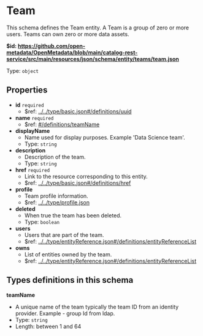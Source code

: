 # Team

This schema defines the Team entity. A Team is a group of zero or more users. Teams can own zero or more data assets.

<b id="httpsgithub.comopen-metadataopenmetadatablobmaincatalog-rest-servicesrcmainresourcesjsonschemaentityteamsteam.json">&#36;id: https://github.com/open-metadata/OpenMetadata/blob/main/catalog-rest-service/src/main/resources/json/schema/entity/teams/team.json</b>

Type: `object`

## Properties
 - <b id="#https://github.com/open-metadata/OpenMetadata/blob/main/catalog-rest-service/src/main/resources/json/schema/entity/teams/team.json/properties/id">id</b> `required`
	 - &#36;ref: [../../type/basic.json#/definitions/uuid](#....typebasic.jsondefinitionsuuid)
 - <b id="#https://github.com/open-metadata/OpenMetadata/blob/main/catalog-rest-service/src/main/resources/json/schema/entity/teams/team.json/properties/name">name</b> `required`
	 - &#36;ref: [#/definitions/teamName](#/definitions/teamName)
 - <b id="#https://github.com/open-metadata/OpenMetadata/blob/main/catalog-rest-service/src/main/resources/json/schema/entity/teams/team.json/properties/displayName">displayName</b>
	 - Name used for display purposes. Example 'Data Science team'.
	 - Type: `string`
 - <b id="#https://github.com/open-metadata/OpenMetadata/blob/main/catalog-rest-service/src/main/resources/json/schema/entity/teams/team.json/properties/description">description</b>
	 - Description of the team.
	 - Type: `string`
 - <b id="#https://github.com/open-metadata/OpenMetadata/blob/main/catalog-rest-service/src/main/resources/json/schema/entity/teams/team.json/properties/href">href</b> `required`
	 - Link to the resource corresponding to this entity.
	 - &#36;ref: [../../type/basic.json#/definitions/href](#....typebasic.jsondefinitionshref)
 - <b id="#https://github.com/open-metadata/OpenMetadata/blob/main/catalog-rest-service/src/main/resources/json/schema/entity/teams/team.json/properties/profile">profile</b>
	 - Team profile information.
	 - &#36;ref: [../../type/profile.json](#....typeprofile.json)
 - <b id="#https://github.com/open-metadata/OpenMetadata/blob/main/catalog-rest-service/src/main/resources/json/schema/entity/teams/team.json/properties/deleted">deleted</b>
	 - When true the team has been deleted.
	 - Type: `boolean`
 - <b id="#https://github.com/open-metadata/OpenMetadata/blob/main/catalog-rest-service/src/main/resources/json/schema/entity/teams/team.json/properties/users">users</b>
	 - Users that are part of the team.
	 - &#36;ref: [../../type/entityReference.json#/definitions/entityReferenceList](#....typeentityreference.jsondefinitionsentityreferencelist)
 - <b id="#https://github.com/open-metadata/OpenMetadata/blob/main/catalog-rest-service/src/main/resources/json/schema/entity/teams/team.json/properties/owns">owns</b>
	 - List of entities owned by the team.
	 - &#36;ref: [../../type/entityReference.json#/definitions/entityReferenceList](#....typeentityreference.jsondefinitionsentityreferencelist)


## Types definitions in this schema
**teamName**

 - A unique name of the team typically the team ID from an identity provider. Example - group Id from ldap.
 - Type: `string`
 - Length: between 1 and 64


